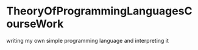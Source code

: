 # TheoryOfProgrammingLanguagesCourseWork
writing my own simple programming language and interpreting it
